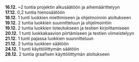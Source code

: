 **16.12.** ~2 tuntia projektin alkusäätöön ja aihemäärittelyyn  
**17.12.** 0,2 tuntia hienosäätöön  
**18.12.** 1 tunti luokkien miettimiseen ja ohjelmoinnin aloitukseen  
**19.12.** 2 tuntia luokkien suunnitteluun ja ohjelmointiin  
**19.12.** 2 tuntia luokkien toteutukseen ja testien kirjoittamiseen  
**20.12.** 1 tunti luokkakaavion piirtämiseen ja testien viimeistelyyn  
**21.12.** 1 tunti pajassa luokkien suunnitteluun  
**21.12.** 2 tuntia luokkien säätöön  
**24.12.** 1 tunti käyttöliittymän säätöön  
**28.12.** 2 tuntia graafisen käyttöliittymän aloitukseen  
